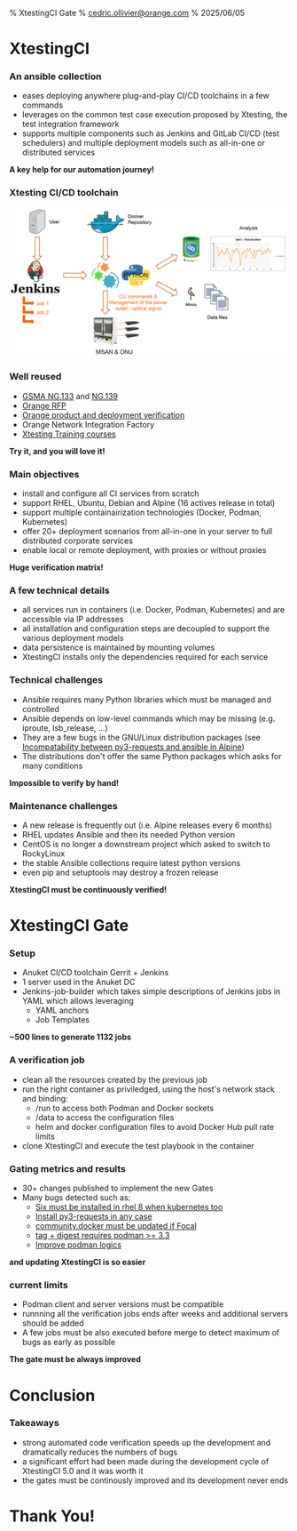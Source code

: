 % XtestingCI Gate
% <cedric.ollivier@orange.com>
% 2025/06/05

# XtestingCI

### An ansible collection

- eases deploying anywhere plug-and-play CI/CD toolchains in a few commands
- leverages on the common test case execution proposed by Xtesting, the
  test integration framework
- supports multiple components such as Jenkins and GitLab CI/CD (test
  schedulers) and multiple deployment models such as all-in-one or distributed
  services

**A key help for our automation journey!**

### Xtesting CI/CD toolchain

![](ftth.png)


### Well reused

  - [GSMA NG.133](https://www.gsma.com/newsroom/wp-content/uploads/NG.133-v2.0-11.pdf) and
    [NG.139](https://docs.anuket.io/projects/RA2/en/stable-quinnipiac/chapters/chapter06.html)
  - [Orange RFP](https://www.youtube.com/watch?v=YheJ51kbcU8)
  - [Orange product and deployment verification](https://www.youtube.com/watch?v=YheJ51kbcU8)
  - Orange Network Integration Factory
  - [Xtesting Training courses](https://www.linkedin.com/pulse/learn-xtesting-using-interactive-browser-based-labs-c%C3%A9dric-ollivier)

**Try it, and you will love it!**


### Main objectives

- install and configure all CI services from scratch
- support RHEL, Ubuntu, Debian and Alpine (16 actives release in total)
- support multiple containairization technologies (Docker, Podman, Kubernetes)
- offer 20+ deployment scenarios from all-in-one in your server to full
  distributed corporate services
- enable local or remote deployment, with proxies or without proxies

**Huge verification matrix!**

### A few technical details

- all services run in containers (i.e. Docker, Podman, Kubernetes)
  and are accessible via IP addresses
- all installation and configuration steps are decoupled to support the
  various deployment models
- data persistence is maintained by mounting volumes
- XtestingCI installs only the dependencies required for each service

### Technical challenges

- Ansible requires many Python libraries which must be managed
  and controlled
- Ansible depends on low-level commands which may be missing (e.g. iproute,
  lsb_release, ...)
- They are a few bugs in the GNU/Linux distribution packages (see
  [Incompatability between py3-requests and ansible in Alpine](https://gitlab.alpinelinux.org/alpine/aports/-/issues/16984))
- The distributions don't offer the same Python packages which asks for many
  conditions

**Impossible to verify by hand!**

### Maintenance challenges

- A new release is frequently out (i.e. Alpine releases every 6 months)
- RHEL updates Ansible and then its needed Python version 
- CentOS is no longer a downstream project which asked to switch to RockyLinux
- the stable Ansible collections require latest python versions
- even pip and setuptools may destroy a frozen release

**XtestingCI must be continuously verified!**

# XtestingCI Gate

### Setup

- Anuket CI/CD toolchain Gerrit + Jenkins
- 1 server used in the Anuket DC
- Jenkins-job-builder which takes simple descriptions of Jenkins jobs in YAML
  which allows leveraging
  - YAML anchors
  - Job Templates

**~500 lines to generate 1132 jobs**

### A verification job

- clean all the resources created by the previous job
- run the right container as priviledged, using the host's network stack and
  binding:
  - /run to access both Podman and Docker sockets
  - /data to access the configuration files
  - helm and docker configuration files to avoid Docker Hub pull rate limits
- clone XtestingCI and execute the test playbook in the container

### Gating metrics and results

- 30+ changes published to implement the new Gates
- Many bugs detected such as:
  - [Six must be installed in rhel 8 when kubernetes too](https://github.com/collivier/ansible-role-xtesting/commit/934ecc2d0f7ce1c53fb863246f01c9a0dd53e803)
  - [Install py3-requests in any case](https://github.com/collivier/ansible-role-xtesting/commit/40b5b0b17bc23dc897fbf50e221fe9f6acd73506)
  - [community.docker must be updated if Focal](https://github.com/collivier/ansible-role-xtesting/commit/157134bbed7c32e15b96a3d3ba359adde97e3089)
  - [tag + digest requires podman >= 3.3](https://github.com/collivier/ansible-role-xtesting/commit/ff9fb53d5df862aa22fa9235e9ba24a040be07fa)
  - [Improve podman logics](https://github.com/collivier/ansible-role-xtesting/commit/44844e64080a11f3d057f459a89e54a52c8b3280)

**and updating XtestingCI is so easier**

### current limits

- Podman client and server versions must be compatible
- runnning all the verification jobs ends after weeks and additional servers
  should be added
- A few jobs must be also executed before merge to detect maximum of bugs as
  early as possible

**The gate must be always improved**

# Conclusion

### Takeaways

- strong automated code verification speeds up the development and
  dramatically reduces the numbers of bugs
- a significant effort had been made during the development cycle of
  XtestingCI 5.0 and it was worth it
- the gates must be continously improved and its development never ends

# Thank You!
